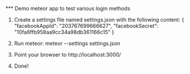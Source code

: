 *** Demo meteor app to test various login methods

1. Create a settings file named settings.json with the following content:
    {
      "facebookAppId": "203767699666627",
      "facebookSecret": "10fa6ffb958aa9cc34a98db361166c15"
    }

1. Run meteor:
    meteor --settings settings.json

1. Point your browser to http://localhost:3000/

1. Done!
